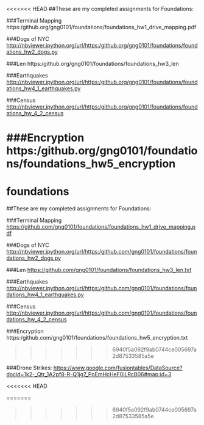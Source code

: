 <<<<<<< HEAD
##These are my completed assignments for Foundations:

###Terminal Mapping
https:/github.org/gng0101/foundations/foundations_hw1_drive_mapping.pdf

###Dogs of NYC
http://nbviewer.ipython.org/url/https:/github.org/gng0101/foundations/foundations_hw2_dogs.py

###Len
https:/github.org/gng0101/foundations/foundations_hw3_len

###Earthquakes
http://nbviewer.ipython.org/url/https:/github.org/gng0101/foundations/foundations_hw4_1_earthquakes.py

###Census
http://nbviewer.ipython.org/url/https:/github.org/gng0101/foundations/foundations_hw_4_2_census


###Encryption
https:/github.org/gng0101/foundations/foundations_hw5_encryption
=======
foundations
===========
##These are my completed assignments for Foundations:

###Terminal Mapping
https://github.com/gng0101/foundations/foundations_hw1_drive_mapping.pdf

###Dogs of NYC
http://nbviewer.ipython.org/url/https:/github.com/gng0101/foundations/foundations_hw2_dogs.py

###Len
https://github.com/gng0101/foundations/foundations_hw3_len.txt

###Earthquakes
http://nbviewer.ipython.org/url/https:/github.com/gng0101/foundations/foundations_hw4_1_earthquakes.py

###Census
http://nbviewer.ipython.org/url/https:/github.com/gng0101/foundations/foundations_hw_4_2_census


###Encryption
https:/github.com/gng0101/foundations/foundations_hw5_encryption.txt
>>>>>>> 6940f5a092f9ab0744ce005697a2d87533585a5e

###Drone Strikes:
https://www.google.com/fusiontables/DataSource?docid=1k2-_Qtr_1A2pf8-R-Q1jg7_PoEmHcHeF0iLRcB06#map:id=3

<<<<<<< HEAD

=======
>>>>>>> 6940f5a092f9ab0744ce005697a2d87533585a5e
